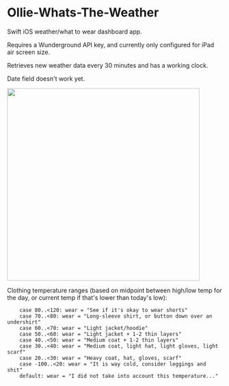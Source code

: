 # Ollie-Whats-The-Weather
Swift iOS weather/what to wear dashboard app.

Requires a Wunderground API key, and currently only configured for iPad air screen size.

Retrieves new weather data every 30 minutes and has a working clock.

Date field doesn't work yet.

<img src="https://i.imgur.com/i1PUo5l.png" width="450">

Clothing temperature ranges (based on midpoint between high/low temp for the day, or current temp if that's lower than today's low):

        case 80..<120: wear = "See if it's okay to wear shorts"
        case 70..<80: wear = "Long-sleeve shirt, or button down over an undershirt"
        case 60..<70: wear = "Light jacket/hoodie"
        case 50..<60: wear = "Light jacket + 1-2 thin layers"
        case 40..<50: wear = "Medium coat + 1-2 thin layers"
        case 30..<40: wear = "Medium coat, light hat, light gloves, light scarf"
        case 20..<30: wear = "Heavy coat, hat, gloves, scarf"
        case -100..<20: wear = "It is way cold, consider leggings and shit"
        default: wear = "I did not take into account this temperature..."
